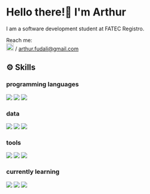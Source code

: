 # Hello there!👋 I'm Arthur

I am a software development student at FATEC Registro.

Reach me:  
<a href="https://www.linkedin.com/in/arthurfudali/" target="blank"><img  src="https://raw.githubusercontent.com/rahuldkjain/github-profile-readme-generator/master/src/images/icons/Social/linked-in-alt.svg" alt="arthurfudali" height="20" width="20" /></a>
 /  arthur.fudali@gmail.com


## ⚙️ Skills

### programming languages
<div>
 <img src="https://img.shields.io/badge/Java-CC342D?style=for-the-badge&logo=openjdk&logoColor=white" />
 <img src="https://img.shields.io/badge/JavaScript-F7DF1E?style=for-the-badge&logo=javascript&logoColor=black" />
  <img src="https://img.shields.io/badge/python-3670A0?style=for-the-badge&logo=python&logoColor=ffdd54" />
</div>

###  data
<div>
 <img src="https://img.shields.io/badge/MySQL-00000F?style=for-the-badge&logo=mysql&logoColor=white" />
 <img src="https://img.shields.io/badge/PostgreSQL-316192?style=for-the-badge&logo=postgresql&logoColor=white" />
 <img src="https://img.shields.io/badge/MongoDB-4EA94B?style=for-the-badge&logo=mongodb&logoColor=white" />
</div>

### tools
<div>
  <img src="https://img.shields.io/badge/AWS-232F3E?style=for-the-badge&logo=amazonwebservices&logoColor=fff" />
  <img src="https://img.shields.io/badge/Kubernetes-326CE5?style=for-the-badge&logo=kubernetes&logoColor=fff" />
 
  <img src="https://img.shields.io/badge/docker-257bd6?style=for-the-badge&logo=docker&logoColor=white" />
</div>

### currently learning 
<div>
  <img src="https://img.shields.io/badge/Java-CC342D?style=for-the-badge&logo=openjdk&logoColor=white" />
  <img src="https://img.shields.io/badge/C-00599C?style=for-the-badge&logo=c&Color=white" />
  <img src="https://img.shields.io/badge/node.js-339933?style=for-the-badge&logo=Node.js&logoColor=white" />
</div>

<!--
**arthurfudali/arthurfudali** is a ✨ _special_ ✨ repository because its `README.md` (this file) appears on your GitHub profile.

Here are some ideas to get you started:

- 🔭 I’m currently working on ...
- 🌱 I’m currently learning ...
- 👯 I’m looking to collaborate on ...
- 🤔 I’m looking for help with ...
- 💬 Ask me about ...
- 📫 How to reach me: ...
- 😄 Pronouns: ...
- ⚡ Fun fact: ...
-->
